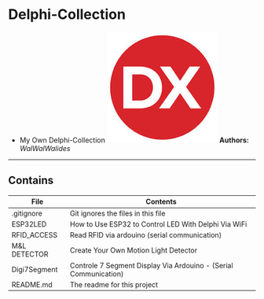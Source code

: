 # Delphi-Collection
- My Own Delphi-Collection
![](Delphi-Collection.jpg)
**Authors:**  *WalWalWalides*
------

## Contains

| File | Contents | 
| --- | --- |
| .gitignore | Git ignores the files in this file |
| ESP32LED | How to Use ESP32 to Control LED With Delphi Via WiFi  |
| RFID_ACCESS  |Read RFID via ardouino (serial communication) |
| M&L DETECTOR | Create Your Own Motion Light Detector |
| Digi7Segment| Controle 7 Segment Display Via Ardouino - (Serial Communication) |
| README.md | The readme for this project

